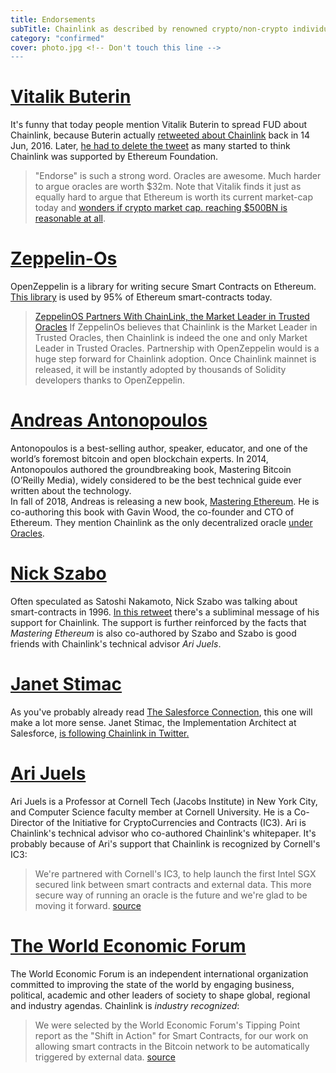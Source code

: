 ```yaml
---
title: Endorsements
subTitle: Chainlink as described by renowned crypto/non-crypto individuals.
category: "confirmed"
cover: photo.jpg <!-- Don't touch this line -->
---
```


# [Vitalik Buterin](https://twitter.com/vitalikbuterin)
It's funny that today people mention Vitalik Buterin to spread FUD about Chainlink, because Buterin actually [retweeted about Chainlink](http://archive.is/zzNE2) back in 14 Jun, 2016. Later, [he had to delete the tweet](https://twitter.com/vitalikbuterin/status/911244079660359680) as many started to think Chainlink was supported by Ethereum Foundation.
>"Endorse" is such a strong word. Oracles are awesome. Much harder to argue oracles are worth $32m.
Note that Vitalik finds it just as equally hard to argue that Ethereum is worth its current market-cap today and [wonders if crypto market cap. reaching $500BN is reasonable at all](https://cryptovest.com/laravel-filemanager/photos_fileupload/7/vitalik%20twitter%201312.png).

# [Zeppelin-Os](https://blog.zeppelinos.org/)
OpenZeppelin is a library for writing secure Smart Contracts on Ethereum. [This library](https://github.com/OpenZeppelin/openzeppelin-solidity) is used by 95% of Ethereum smart-contracts today. 
> [ZeppelinOS Partners With ChainLink, the Market Leader in Trusted Oracles](https://blog.zeppelinos.org/chainlink-partnership/)
If ZeppelinOs believes that Chainlink is the Market Leader in Trusted Oracles, then Chainlink is indeed the one and only Market Leader in Trusted Oracles. Partnership with OpenZeppelin would is a huge step forward for Chainlink adoption. Once Chainlink mainnet is released, it will be instantly adopted by thousands of Solidity developers thanks to OpenZeppelin.

# [Andreas Antonopoulos](https://antonopoulos.com/)
Antonopoulos is a best-selling author, speaker, educator, and one of the world’s foremost bitcoin and open blockchain experts. In 2014, Antonopoulos authored the groundbreaking book, Mastering Bitcoin (O’Reilly Media), widely considered to be the best technical guide ever written about the technology.  
In fall of 2018, Andreas is releasing a new book, [Mastering Ethereum](https://github.com/ethereumbook/ethereumbook/blob/develop/oracles.asciidoc). He is co-authoring this book with Gavin Wood, the co-founder and CTO of Ethereum. They mention Chainlink as the only decentralized oracle [under Oracles](https://github.com/ethereumbook/ethereumbook/blob/develop/oracles.asciidoc).

# [Nick Szabo](https://en.wikipedia.org/wiki/Nick_Szabo)
Often speculated as Satoshi Nakamoto, Nick Szabo was talking about smart-contracts in 1996. [In this retweet](https://i.imgur.com/XjWXsUJ.png) there's a subliminal message of his support for Chainlink. The support is further reinforced by the facts that *Mastering Ethereum* is also co-authored by Szabo and Szabo is good friends with Chainlink's technical advisor *Ari Juels*.

# [Janet Stimac](https://twitter.com/JanetStimac/)
As you've probably already read [The Salesforce Connection](/salesforce), this one will make a lot more sense. Janet Stimac, the Implementation Architect at Salesforce, [is following Chainlink in Twitter.](https://twitter.com/JanetStimac/following)

# [Ari Juels](http://www.arijuels.com/)
Ari Juels is a Professor at Cornell Tech (Jacobs Institute) in New York City, and Computer Science faculty member at Cornell University. He is a Co-Director of the Initiative for CryptoCurrencies and Contracts (IC3). Ari is Chainlink's technical advisor who co-authored Chainlink's whitepaper. It's probably because of Ari's support that Chainlink is recognized by Cornell's IC3:
> We're partnered with Cornell's IC3, to help launch the first Intel SGX secured link between smart contracts and external data. This more secure way of running an oracle is the future and we're glad to be moving it forward. [source](https://www.smartcontract.com/)



# [The World Economic Forum](https://www.weforum.org/)
The World Economic Forum is an independent international organization committed to improving the state of the world by engaging business, political, academic and other leaders of society to shape global, regional and industry agendas. Chainlink is *industry recognized*:
> We were selected by the World Economic Forum's Tipping Point report as the "Shift in Action" for Smart Contracts, for our work on allowing smart contracts in the Bitcoin network to be automatically triggered by external data. [source](https://www.smartcontract.com/)
